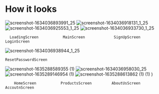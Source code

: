 # How it looks

![screenshot-1634036893991_25](https://user-images.githubusercontent.com/66387359/136946115-397e2ec6-fced-4767-a029-a7ed3fffc329.png) ![screenshot-1634036918131_1_25](https://user-images.githubusercontent.com/66387359/136946144-94ba9f0c-d81d-4f33-a004-c52d168d16ef.png) ![screenshot-1634036925553_1_25](https://user-images.githubusercontent.com/66387359/136946153-1177c660-965c-47ff-bf88-90b48d405d0f.png) ![screenshot-1634036933730_1_25](https://user-images.githubusercontent.com/66387359/136946159-4eb4655e-7c71-488d-9b04-2b7240f904f1.png) 

      LoadingScreen           MainScreen             SignUpScreen           LoginScreen            
      
 ![screenshot-1634036938944_1_25](https://user-images.githubusercontent.com/66387359/136946165-381b2128-ed04-4d5c-ae59-578e54d2225b.png)
 
    ResetPasswordScreen
 
 ![screenshot-1635288589355 (1)](https://user-images.githubusercontent.com/66387359/138972811-417f7576-2726-4d1b-9490-ddc259a140b3.png) ![screenshot-1634036958030_25](https://user-images.githubusercontent.com/66387359/136946203-daf0558f-eec5-44e7-b85c-dbb1f3ae4d85.png) ![screenshot-1635289146954 (1)](https://user-images.githubusercontent.com/66387359/138972896-ec9bd853-e76b-484c-96db-812e3b63a9b1.png)
 ![screenshot-1635288613862 (1) (1)](https://user-images.githubusercontent.com/66387359/138972671-28926691-088c-4e29-9215-7cb29d030e43.png)
)

        HomeScreen           ProductsScreen         AboutUsScreen          AccoutnScreen        

